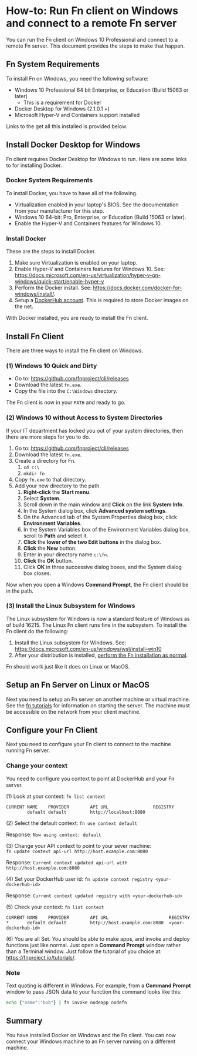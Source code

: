 # How-to: Run Fn client on Windows and connect to a remote Fn server 
You can run the Fn client on Windows 10 Professional and connect to a remote Fn server. This document provides the steps to make that happen.

## Fn System Requirements
To install Fn on Windows, you need the following software:

* Windows 10 Professional 64 bit Enterprise, or Education (Build 15063 or later)
    * This is a requirement for Docker
* Docker Desktop for Windows (2.1.0.1 +)
* Microsoft Hyper-V and Containers support installed

Links to the get all this installed is provided below.


## Install Docker Desktop for Windows
Fn client requires Docker Desktop for Windows to run. Here are some links to for installing Docker.

### Docker System Requirements
To install Docker, you have to have all of the following.

* Virtualization enabled in your laptop's BIOS. See the documentation from your manufacturer for this step.
* Windows 10 64-bit: Pro, Enterprise, or Education (Build 15063 or later).
* Enable the Hyper-V and Containers features for Windows 10.

### Install Docker
These are the steps to install Docker.

1. Make sure Virtualization is enabled on your laptop.
2. Enable Hyper-V and Containers features for Windows 10. See: <https://docs.microsoft.com/en-us/virtualization/hyper-v-on-windows/quick-start/enable-hyper-v>
3. Perform the Docker install. See:  <https://docs.docker.com/docker-for-windows/install/>.
4. Setup a [DockerHub account](https://hub.docker.com/signup). This is required to store Docker images on the net.

With Docker installed, you are ready to install the Fn client.

## Install Fn Client
There are three ways to install the Fn client on Windows.

### (1) Windows 10 Quick and Dirty
* Go to: <https://github.com/fnproject/cli/releases>
* Download the latest `fn.exe`.
* Copy the file into the `C:\Windows` directory.

The Fn client is now in your `PATH` and ready to go.

### (2) Windows 10 without Access to System Directories
If your IT department has locked you out of your system directories, then there are more steps for you to do.

1. Go to: <https://github.com/fnproject/cli/releases>
2. Download the latest `fn.exe`.
3. Create a directory for Fn.
    1. `cd c:\`
    2. `mkdir fn`
4. Copy `fn.exe` to that directory.
5. Add your new directory to the path.
    1. **Right-click** the **Start menu**.
    2. Select **System**.
    3. Scroll down in the main window and **Click** on the link **System Info**.
    4. In the System dialog box, click **Advanced system settings**.
    5. On the Advanced tab of the System Properties dialog box, click **Environment Variables**.
    6. In the System Variables box of the Environment Variables dialog box, scroll to **Path** and select it.
    7. **Click** the **lower of the two Edit buttons** in the dialog box.
    8. **Click** the **New** button.
    9. Enter in your directory name `c:\fn`.
    10. **Click** the **OK** button.
    11. Click **OK** in three successive dialog boxes, and the System dialog box closes.

Now when you open a Windows **Command Prompt**, the Fn client should be in the path.

### (3) Install the Linux Subsystem for Windows
The Linux subsystem for Windows is now a standard feature of Windows as of build 16215. The Linux Fn client runs fine in the subsystem. To install the Fn client do the following:

1. Install the Linux subsystem for Windows. See: <https://docs.microsoft.com/en-us/windows/wsl/install-win10>
2. After your distribution is installed, [perform the Fn installation as normal](https://fnproject.io/tutorials/install/).

Fn should work just like it does on Linux or MacOS.


## Setup an Fn Server on Linux or MacOS
Next you need to setup an Fn server on another machine or virtual machine. See the [fn tutorials](https://fnproject.io/tutorials/) for information on starting the server. The machine must be accessible on the network from your client machine.

## Configure your Fn Client
Next you need to configure your Fn client to connect to the machine running Fn server.

### Change your context
You need to configure you context to point at DockerHub and your Fn server.

(1) Look at your context:  `fn list context`
```
CURRENT NAME    PROVIDER        API URL                 REGISTRY
        default default         http://localhost:8080
```

(2) Select the default context: `fn use context default`

Response: `Now using context: default`

(3) Change your API context to point to your sever machine:  
`fn update context api-url http://host.example.com:8080`  

Response: `Current context updated api-url with http://host.example.com:8080`

(4) Set your DockerHub user id: `fn update context registry <your-dockerhub-id>`  

Response: `Current context updated registry with <your-dockerhub-id>`

(5) Check your context: `fn list context`

```
CURRENT NAME    PROVIDER        API URL                       REGISTRY
*       default default         http://host.example.com:8080  <your-dockerhub-id>
```

(6) You are all Set. You should be able to make apps, and invoke and deploy functions just like normal. Just open a **Command Prompt** window rather than a Terminal window. Just follow the tutorial of you choice at: <https://fnproject.io/tutorials/>.

### Note
Text quoting is different in Windows. For example, from a **Command Prompt** window to pass JSON data to your function the command looks like this:

```sh
echo {"name":"bob"} | fn invoke nodeapp nodefn
```

## Summary
You have installed Docker on Windows and the Fn client. You can now connect your Windows machine to an Fn server running on a different machine.
